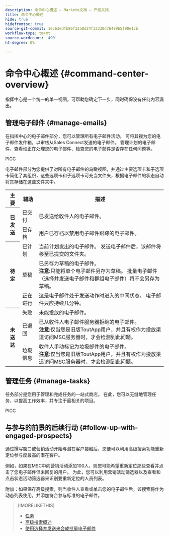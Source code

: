 ```yaml
---
description: 命令中心概述 — Marketo文档 — 产品文档
title: 命令中心概述
hide: true
hidefromtoc: true
source-git-commit: 1ec63edfb86f32a0d24f32330d76489b5f90e1cb
workflow-type: tm+mt
source-wordcount: '490'
ht-degree: 0%

---
```


# 命令中心概述 {#command-center-overview}

指挥中心是一个统一的单一视图，可帮助您确定下一步，同时确保没有任何内容漏出。

## 管理电子邮件 {#manage-emails}

在指挥中心的电子邮件部分，您可以管理所有电子邮件活动。 可将其视为您的电子邮件发件箱，以审核从Sales Connect发送的电子邮件。 管理计划的电子邮件、查看谁正在处理您的电子邮件、检查您的电子邮件是否存在任何问题等。

PICC

电子邮件部分为您提供了对所有电子邮件的鸟瞰视图，并通过主要选项卡和子选项卡简化了其组织，这些选项卡和子选项卡可充当文件夹，根据电子邮件的状态自动将其存储在这些文件夹中。

<table>
 <tr>
  <th>主要</th>
  <th>辅助</th>
  <th>描述</th>
 </tr>
 <tr>
  <th rowspan="2">已发送</th>
  <td>已交付</td>
  <td>已发送给收件人的电子邮件。</td>
 </tr>
 <tr>
  <td>已存档</td>
  <td>用户已存档以禁用电子邮件跟踪的电子邮件。</td>
 </tr>
 <tr>
  <th rowspan="3">待定</th>
  <td>已计划</td>
  <td>当前计划发出的电子邮件。 发送电子邮件后，该邮件将移至已提交的文件夹。</td>
 </tr>
 <tr>
  <td>草稿</td>
  <td>已另存为草稿的电子邮件。<br/>
  <strong>注意</strong>:只能将单个电子邮件另存为草稿。 批量电子邮件（选择并发送电子邮件和群组电子邮件）将不会另存为草稿。</td>
 </tr>
 <tr>
  <td>正在进行</td>
  <td>这是电子邮件处于发送动作时进入的中间状态。 电子邮件只应持续几分钟。</td>
 </tr>
 <tr>
  <th rowspan="3">未送达</th>
  <td>失败</td>
  <td>未能投放的电子邮件。
</td>
 </tr>
 <tr>
  <td>已退回</td>
  <td>已从收件人电子邮件服务器拒绝的电子邮件。<br/>
  <strong>注意</strong>:仅当您是旧版ToutApp用户，并且有权作为投放渠道访问MSC服务器时，才会检测到此问题。</td>
 </tr>
 <tr>
  <td>垃圾信息</td>
  <td>收件人手动标记为垃圾邮件的电子邮件。<br/>
  <strong>注意</strong>:仅当您是旧版ToutApp用户，并且有权作为投放渠道访问MSC服务器时，才会检测到此问题。</td>
 </tr>
</table>

## 管理任务 {#manage-tasks}

任务部分是您用于管理和完成任务的一站式商店。 在此，您可以无缝地管理任务，以提高工作效率，并专注于最相关的项目。

PICC

## 与参与的前景的后续行动 {#follow-up-with-engaged-prospects}

通过撰写窗口或营销活动开始与潜在客户接触后，您便可以利用高级搜索功能重新定位参与度最高的潜在客户。

例如，如果在MSC中向营销活动添加100人，则您可能希望重新定位那些查看并点击了您电子邮件但未回复的用户。 为此，您可以利用营销活动筛选器以及查看和点击状态活动筛选器来识别要重新定位的人员列表。

附加：如果保存高级搜索，则当收件人查看或单击您的电子邮件后，该搜索将作为动态列表使用，并添加符合参与标准的电子邮件。

>[!MORELIKETHIS]
>
>* [任务]()
>* [高级搜索概述]()
>* [使用选择并发送来合成批量电子邮件]()